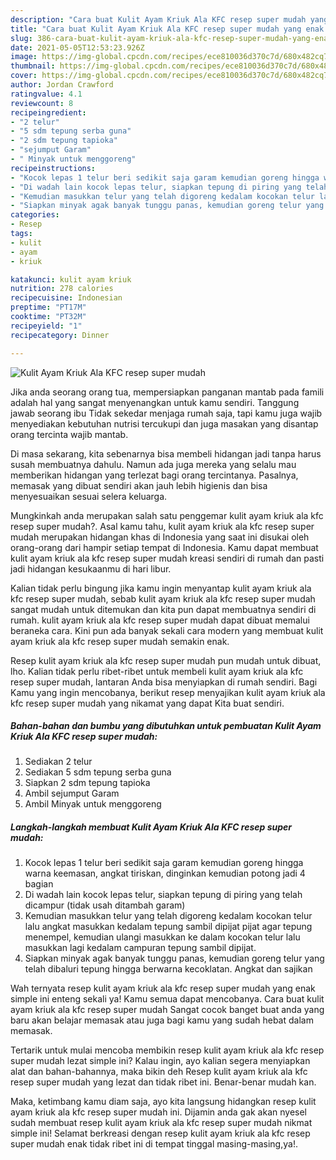 ```yaml
---
description: "Cara buat Kulit Ayam Kriuk Ala KFC resep super mudah yang enak dan Mudah Dibuat"
title: "Cara buat Kulit Ayam Kriuk Ala KFC resep super mudah yang enak dan Mudah Dibuat"
slug: 386-cara-buat-kulit-ayam-kriuk-ala-kfc-resep-super-mudah-yang-enak-dan-mudah-dibuat
date: 2021-05-05T12:53:23.926Z
image: https://img-global.cpcdn.com/recipes/ece810036d370c7d/680x482cq70/kulit-ayam-kriuk-ala-kfc-resep-super-mudah-foto-resep-utama.jpg
thumbnail: https://img-global.cpcdn.com/recipes/ece810036d370c7d/680x482cq70/kulit-ayam-kriuk-ala-kfc-resep-super-mudah-foto-resep-utama.jpg
cover: https://img-global.cpcdn.com/recipes/ece810036d370c7d/680x482cq70/kulit-ayam-kriuk-ala-kfc-resep-super-mudah-foto-resep-utama.jpg
author: Jordan Crawford
ratingvalue: 4.1
reviewcount: 8
recipeingredient:
- "2 telur"
- "5 sdm tepung serba guna"
- "2 sdm tepung tapioka"
- "sejumput Garam"
- " Minyak untuk menggoreng"
recipeinstructions:
- "Kocok lepas 1 telur beri sedikit saja garam kemudian goreng hingga warna keemasan, angkat tiriskan, dinginkan kemudian potong jadi 4 bagian"
- "Di wadah lain kocok lepas telur, siapkan tepung di piring yang telah dicampur (tidak usah ditambah garam)"
- "Kemudian masukkan telur yang telah digoreng kedalam kocokan telur lalu angkat masukkan kedalam tepung sambil dipijat pijat agar tepung menempel, kemudian ulangi masukkan ke dalam kocokan telur lalu masukkan lagi kedalam campuran tepung sambil dipijat."
- "Siapkan minyak agak banyak tunggu panas, kemudian goreng telur yang telah dibaluri tepung hingga berwarna kecoklatan. Angkat dan sajikan"
categories:
- Resep
tags:
- kulit
- ayam
- kriuk

katakunci: kulit ayam kriuk 
nutrition: 278 calories
recipecuisine: Indonesian
preptime: "PT17M"
cooktime: "PT32M"
recipeyield: "1"
recipecategory: Dinner

---
```



![Kulit Ayam Kriuk Ala KFC resep super mudah](https://img-global.cpcdn.com/recipes/ece810036d370c7d/680x482cq70/kulit-ayam-kriuk-ala-kfc-resep-super-mudah-foto-resep-utama.jpg)

Jika anda seorang orang tua, mempersiapkan panganan mantab pada famili adalah hal yang sangat menyenangkan untuk kamu sendiri. Tanggung jawab seorang ibu Tidak sekedar menjaga rumah saja, tapi kamu juga wajib menyediakan kebutuhan nutrisi tercukupi dan juga masakan yang disantap orang tercinta wajib mantab.

Di masa  sekarang, kita sebenarnya bisa membeli hidangan jadi tanpa harus susah membuatnya dahulu. Namun ada juga mereka yang selalu mau memberikan hidangan yang terlezat bagi orang tercintanya. Pasalnya, memasak yang dibuat sendiri akan jauh lebih higienis dan bisa menyesuaikan sesuai selera keluarga. 



Mungkinkah anda merupakan salah satu penggemar kulit ayam kriuk ala kfc resep super mudah?. Asal kamu tahu, kulit ayam kriuk ala kfc resep super mudah merupakan hidangan khas di Indonesia yang saat ini disukai oleh orang-orang dari hampir setiap tempat di Indonesia. Kamu dapat membuat kulit ayam kriuk ala kfc resep super mudah kreasi sendiri di rumah dan pasti jadi hidangan kesukaanmu di hari libur.

Kalian tidak perlu bingung jika kamu ingin menyantap kulit ayam kriuk ala kfc resep super mudah, sebab kulit ayam kriuk ala kfc resep super mudah sangat mudah untuk ditemukan dan kita pun dapat membuatnya sendiri di rumah. kulit ayam kriuk ala kfc resep super mudah dapat dibuat memalui beraneka cara. Kini pun ada banyak sekali cara modern yang membuat kulit ayam kriuk ala kfc resep super mudah semakin enak.

Resep kulit ayam kriuk ala kfc resep super mudah pun mudah untuk dibuat, lho. Kalian tidak perlu ribet-ribet untuk membeli kulit ayam kriuk ala kfc resep super mudah, lantaran Anda bisa menyiapkan di rumah sendiri. Bagi Kamu yang ingin mencobanya, berikut resep menyajikan kulit ayam kriuk ala kfc resep super mudah yang nikamat yang dapat Kita buat sendiri.

<!--inarticleads1-->

##### Bahan-bahan dan bumbu yang dibutuhkan untuk pembuatan Kulit Ayam Kriuk Ala KFC resep super mudah:

1. Sediakan 2 telur
1. Sediakan 5 sdm tepung serba guna
1. Siapkan 2 sdm tepung tapioka
1. Ambil sejumput Garam
1. Ambil  Minyak untuk menggoreng




<!--inarticleads2-->

##### Langkah-langkah membuat Kulit Ayam Kriuk Ala KFC resep super mudah:

1. Kocok lepas 1 telur beri sedikit saja garam kemudian goreng hingga warna keemasan, angkat tiriskan, dinginkan kemudian potong jadi 4 bagian
1. Di wadah lain kocok lepas telur, siapkan tepung di piring yang telah dicampur (tidak usah ditambah garam)
1. Kemudian masukkan telur yang telah digoreng kedalam kocokan telur lalu angkat masukkan kedalam tepung sambil dipijat pijat agar tepung menempel, kemudian ulangi masukkan ke dalam kocokan telur lalu masukkan lagi kedalam campuran tepung sambil dipijat.
1. Siapkan minyak agak banyak tunggu panas, kemudian goreng telur yang telah dibaluri tepung hingga berwarna kecoklatan. Angkat dan sajikan




Wah ternyata resep kulit ayam kriuk ala kfc resep super mudah yang enak simple ini enteng sekali ya! Kamu semua dapat mencobanya. Cara buat kulit ayam kriuk ala kfc resep super mudah Sangat cocok banget buat anda yang baru akan belajar memasak atau juga bagi kamu yang sudah hebat dalam memasak.

Tertarik untuk mulai mencoba membikin resep kulit ayam kriuk ala kfc resep super mudah lezat simple ini? Kalau ingin, ayo kalian segera menyiapkan alat dan bahan-bahannya, maka bikin deh Resep kulit ayam kriuk ala kfc resep super mudah yang lezat dan tidak ribet ini. Benar-benar mudah kan. 

Maka, ketimbang kamu diam saja, ayo kita langsung hidangkan resep kulit ayam kriuk ala kfc resep super mudah ini. Dijamin anda gak akan nyesel sudah membuat resep kulit ayam kriuk ala kfc resep super mudah nikmat simple ini! Selamat berkreasi dengan resep kulit ayam kriuk ala kfc resep super mudah enak tidak ribet ini di tempat tinggal masing-masing,ya!.

